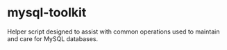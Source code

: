 # mysql-toolkit
Helper script designed to assist with common operations used to maintain and care for MySQL databases.
